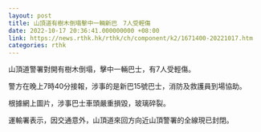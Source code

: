 ```yaml
---
layout: post
title: 山頂道有樹木倒塌擊中一輛新巴　7人受輕傷
date: 2022-10-17 20:36:41.000000000 +08:00
link: https://news.rthk.hk/rthk/ch/component/k2/1671400-20221017.htm
categories: rthk
---
```


山頂道警署對開有樹木倒塌，擊中一輛巴士，有7人受輕傷。

警方在晚上7時40分接報，涉事的是新巴15號巴士，消防及救護員到場協助。

根據網上圖片，涉事巴士車頭嚴重損毀，玻璃碎裂。

運輸署表示，因交通意外，山頂道來回方向近山頂警署的全線現已封閉。

